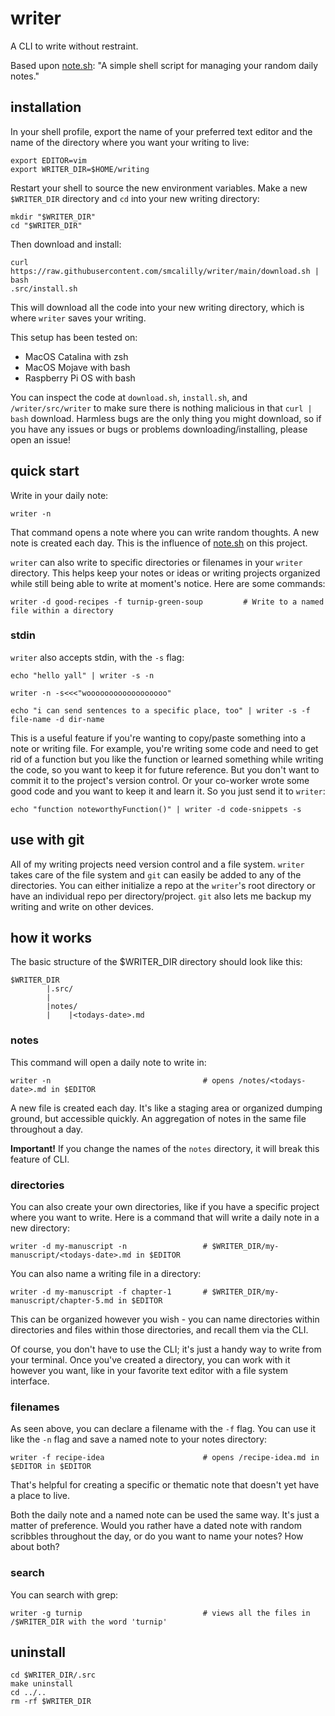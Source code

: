 # writer
A CLI to write without restraint. 

Based upon [note.sh](https://github.com/hachibu/note.sh): "A simple shell script for managing your random daily notes."

## installation
In your shell profile, export the name of your preferred text editor and the name of the directory where you want your writing to live:
```
export EDITOR=vim
export WRITER_DIR=$HOME/writing
```

Restart your shell to source the new environment variables. Make a new `$WRITER_DIR` directory and `cd` into your new writing directory:
```
mkdir "$WRITER_DIR"
cd "$WRITER_DIR"
```

Then download and install:
```
curl https://raw.githubusercontent.com/smcalilly/writer/main/download.sh | bash
.src/install.sh
```

This will download all the code into your new writing directory, which is where `writer` saves your writing. 

This setup has been tested on: 
- MacOS Catalina with zsh 
- MacOS Mojave with bash
- Raspberry Pi OS with bash

You can inspect the code at `download.sh`, `install.sh`, and `/writer/src/writer` to make sure there is nothing malicious in that `curl | bash` download. Harmless bugs are the only thing you might download, so if you have any issues or bugs or problems downloading/installing, please open an issue!

## quick start
Write in your daily note:
```
writer -n
```
That command opens a note where you can write random thoughts. A new note is created each day. This is the influence of [note.sh](https://github.com/hachibu/note.sh) on this project.

`writer` can also write to specific directories or filenames in your `writer` directory. This helps keep your notes or ideas or writing projects organized while still being able to write at moment's notice. Here are some commands:
```
writer -d good-recipes -f turnip-green-soup         # Write to a named file within a directory
```

### stdin
`writer` also accepts stdin, with the `-s` flag:
```
echo "hello yall" | writer -s -n

writer -n -s<<<"woooooooooooooooooo" 

echo "i can send sentences to a specific place, too" | writer -s -f file-name -d dir-name
```

This is a useful feature if you're wanting to copy/paste something into a note or writing file. For example, you're writing some code and need to get rid of a function but you like the function or learned something while writing the code, so you want to keep it for future reference. But you don't want to commit it to the project's version control. Or your co-worker wrote some good code and you want to keep it and learn it. So you just send it to `writer`:
```
echo "function noteworthyFunction()" | writer -d code-snippets -s
```

## use with git
All of my writing projects need version control and a file system. `writer` takes care of the file system and `git` can easily be added to any of the directories. You can either initialize a repo at the `writer`'s root directory or have an individual repo per directory/project. `git` also lets me backup my writing and write on other devices. 


## how it works
The basic structure of the $WRITER_DIR directory should look like this:

```
$WRITER_DIR
        |.src/
        |
        |notes/
        |    |<todays-date>.md
```

### notes
This command will open a daily note to write in:
``` 
writer -n                                  # opens /notes/<todays-date>.md in $EDITOR 
```

A new file is created each day. It's like a staging area or organized dumping ground, but accessible quickly. An aggregation of notes in the same file throughout a day.  

**Important!** If you change the names of the `notes` directory, it will break this feature of CLI.


### directories
You can also create your own directories, like if you have a specific project where you want to write. Here is a command that will write a daily note in a new directory:
```
writer -d my-manuscript -n                 # $WRITER_DIR/my-manuscript/<todays-date>.md in $EDITOR
```

You can also name a writing file in a directory:
```
writer -d my-manuscript -f chapter-1       # $WRITER_DIR/my-manuscript/chapter-5.md in $EDITOR
```
This can be organized however you wish - you can name directories within directories and files within those directories, and recall them via the CLI.

Of course, you don't have to use the CLI; it's just a handy way to write from your terminal. Once you've created a directory, you can work with it however you want, like in your favorite text editor with a file system interface.

### filenames
As seen above, you can declare a filename with the `-f` flag. You can use it like the `-n` flag and save a named note to your notes directory:
```
writer -f recipe-idea                      # opens /recipe-idea.md in $EDITOR in $EDITOR
```

That's helpful for creating a specific or thematic note that doesn't yet have a place to live.

Both the daily note and a named note can be used the same way. It's just a matter of preference.
Would you rather have a dated note with random scribbles throughout the day, or do you want to name your notes? How about both?
 

### search

You can search with grep:
```
writer -g turnip                           # views all the files in /$WRITER_DIR with the word 'turnip'
```


## uninstall
```
cd $WRITER_DIR/.src
make uninstall
cd ../..
rm -rf $WRITER_DIR
```
